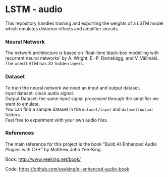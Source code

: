 # LSTM - audio

This repository handles training and exporting the weights of a LSTM model which emulates distorion effects and amplifier circuits. <br>

### Neural Network

The network architecture is based on ‘Real-time black-box modelling with recurrent neural networks’ by A. Wright, E.-P. Damskägg, and V. Välimäki. <br>
The used LSTM has 32 hidden layers.

### Dataset

To train the neural network we need an input and output dataset. <br>
Input dataset: clean audio signal. <br>
Output Dataset: the same input signal processed through the amplifier we want to emulate. <br>
You can find a sample dataset in the `dataset/input` and `dataset/output` folders. <br>
Feel free to experiment with your own audio files.

### References

The main reference for this project is the book "Build AI-Enhanced Audio Plugins with C++" by Matthew John Yee-King.

Book: http://www.yeeking.net/book/

Code: https://github.com/yeeking/ai-enhanced-audio-book
